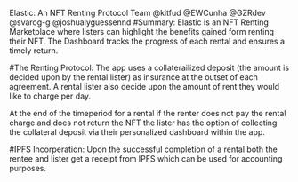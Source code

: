 Elastic: An NFT Renting Protocol
Team
@kitfud
@EWCunha
@GZRdev
@svarog-g
@joshualyguessennd
#Summary: Elastic is an NFT Renting Marketplace where listers can highlight the benefits gained form renting their NFT. The Dashboard tracks the progress of each rental and ensures a timely return.

#The Renting Protocol: The app uses a collaterailized deposit (the amount is decided upon by the rental lister) as insurance at the outset of each agreement. A rental lister also decide upon the amount of rent they would like to charge per day.

At the end of the timeperiod for a rental if the renter does not pay the rental charge and does not return the NFT the lister has the option of collecting the collateral deposit via their personalized dashboard within the app.

#IPFS Incorperation: Upon the successful completion of a rental both the rentee and lister get a receipt from IPFS which can be used for accounting purposes.
